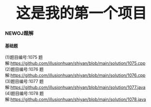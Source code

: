 # <div align="center"><font size="70">这是我的第一个项目</font></div>

### NEWOJ题解

####  基础题

(1)题目编号:1075 题解:https://github.com/illusionhuan/shiyan/blob/main/solution/1075.cpp<br />
(2)题目编号:1076 题解:https://github.com/illusionhuan/shiyan/blob/main/solution/1076.cpp<br />
(3)题目编号:1077 题解:https://github.com/illusionhuan/shiyan/blob/main/solution/1077.java<br />
(4)题目编号:1078 题解:https://github.com/illusionhuan/shiyan/blob/main/solution/1078.java<br />

